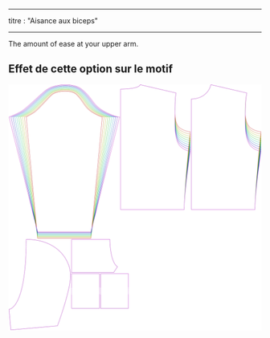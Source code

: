 - - -
titre : "Aisance aux biceps"
- - -

The amount of ease at your upper arm.

## Effet de cette option sur le motif

![Cette image montre l'effet de cette option en superposant plusieurs variantes qui ont une valeur différente pour cette option](huey_bicepsease_sample.svg "Effet de cette option sur le modèle")
